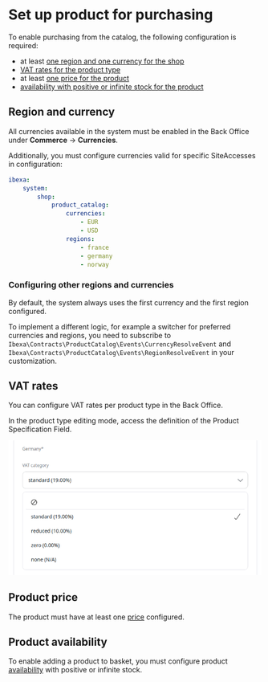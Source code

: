 # Set up product for purchasing

To enable purchasing from the catalog, the following configuration is required:

- at least [one region and one currency for the shop](#region-and-currency)
- [VAT rates for the product type](#vat-rates)
- at least [one price for the product](#product-price)
- [availability with positive or infinite stock for the product](#product-availability)

## Region and currency

All currencies available in the system must be enabled in the Back Office under **Commerce** -> **Currencies**.

Additionally, you must configure currencies valid for specific SiteAccesses in configuration:

``` yaml
ibexa:
    system:
        shop:
            product_catalog:
                currencies:
                    - EUR
                    - USD
                regions:
                    - france
                    - germany
                    - norway
```

### Configuring other regions and currencies

By default, the system always uses the first currency and the first region configured.

To implement a different logic, for example a switcher for preferred currencies and regions,
you need to subscribe to `Ibexa\Contracts\ProductCatalog\Events\CurrencyResolveEvent`
and `Ibexa\Contracts\ProductCatalog\Events\RegionResolveEvent` in your customization.

## VAT rates

You can configure VAT rates per product type in the Back Office.

In the product type editing mode, access the definition of the Product Specification Field.

![Setting up VAT rates for product type](../img/catalog_vat_rates.png)

## Product price

The product must have at least one [price](../pricing/price_engine.md) configured.

## Product availability

To enable adding a product to basket, you must configure product [availability](catalog.md#product-availability-and-stock)
with positive or infinite stock.
